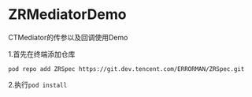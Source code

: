 # ZRMediatorDemo
CTMediator的传参以及回调使用Demo

1.首先在终端添加仓库

```
pod repo add ZRSpec https://git.dev.tencent.com/ERRORMAN/ZRSpec.git
```

2.执行```pod install```
